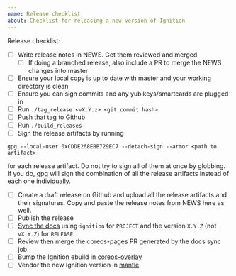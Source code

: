 ```yaml
---
name: Release checklist
about: Checklist for releasing a new version of Ignition
---
```


Release checklist:
 - [ ] Write release notes in NEWS. Get them reviewed and merged
     - [ ] If doing a branched release, also include a PR to merge the NEWS changes into master
 - [ ] Ensure your local copy is up to date with master and your working directory is clean
 - [ ] Ensure you can sign commits and any yubikeys/smartcards are plugged in
 - [ ] Run `./tag_release <vX.Y.z> <git commit hash>`
 - [ ] Push that tag to Github
 - [ ] Run `./build_releases`
 - [ ] Sign the release artifacts by running
```
gpg --local-user 0xCDDE268EBB729EC7 --detach-sign --armor <path to artifact>
```
for each release artifact. Do not try to sign all of them at once by globbing. If you do, gpg will sign the combination of all the release artifacts instead of each one individually.
 - [ ] Create a draft release on Github and upload all the release artifacts and their signatures. Copy and paste the release notes from NEWS here as well.
 - [ ] Publish the release
 - [ ] [Sync the docs](https://jenkins.prod.coreos.systems/job/coreos.com/job/sync-docs/build) using `ignition` for `PROJECT` and the version `X.Y.Z` (not `vX.Y.Z`) for `RELEASE`.
 - [ ] Review then merge the coreos-pages PR generated by the docs sync job.
 - [ ] Bump the Ignition ebuild in [coreos-overlay](https://github.com/coreos/coreos-overlay)
 - [ ] Vendor the new Ignition version in [mantle](https://github.com/coreos/mantle)
